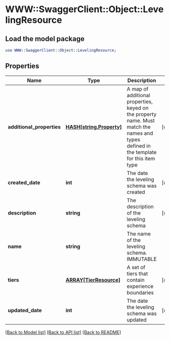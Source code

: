 # WWW::SwaggerClient::Object::LevelingResource

## Load the model package
```perl
use WWW::SwaggerClient::Object::LevelingResource;
```

## Properties
Name | Type | Description | Notes
------------ | ------------- | ------------- | -------------
**additional_properties** | [**HASH[string,Property]**](Property.md) | A map of additional properties, keyed on the property name.  Must match the names and types defined in the template for this item type | [optional] 
**created_date** | **int** | The date the leveling schema was created | [optional] 
**description** | **string** | The description of the leveling schema | [optional] 
**name** | **string** | The name of the leveling schema.  IMMUTABLE | 
**tiers** | [**ARRAY[TierResource]**](TierResource.md) | A set of tiers that contain experience boundaries | [optional] 
**updated_date** | **int** | The date the leveling schema was updated | [optional] 

[[Back to Model list]](../README.md#documentation-for-models) [[Back to API list]](../README.md#documentation-for-api-endpoints) [[Back to README]](../README.md)


